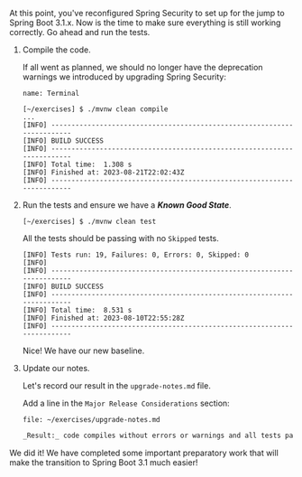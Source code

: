 At this point, you've reconfigured Spring Security to set up for the jump to Spring Boot 3.1.x. Now is the time to make sure everything is still working correctly. Go ahead and run the tests.

1. Compile the code.

   If all went as planned, we should no longer have the deprecation warnings we introduced by upgrading Spring Security:

   ```dashboard:open-dashboard
   name: Terminal
   ```

   ```shell
   [~/exercises] $ ./mvnw clean compile
   ...
   [INFO] ------------------------------------------------------------------------
   [INFO] BUILD SUCCESS
   [INFO] ------------------------------------------------------------------------
   [INFO] Total time:  1.308 s
   [INFO] Finished at: 2023-08-21T22:02:43Z
   [INFO] ------------------------------------------------------------------------
   ```

1. Run the tests and ensure we have a **_Known Good State_**.

   ```shell
   [~/exercises] $ ./mvnw clean test
   ```

   All the tests should be passing with no `Skipped` tests.

   ```shell
   [INFO] Tests run: 19, Failures: 0, Errors: 0, Skipped: 0
   [INFO]
   [INFO] ------------------------------------------------------------------------
   [INFO] BUILD SUCCESS
   [INFO] ------------------------------------------------------------------------
   [INFO] Total time:  8.531 s
   [INFO] Finished at: 2023-08-10T22:55:28Z
   [INFO] ------------------------------------------------------------------------
   ```

   Nice! We have our new baseline.

1. Update our notes.

   Let's record our result in the `upgrade-notes.md` file.

   Add a line in the `Major Release Considerations` section:

   ```editor:open-file
   file: ~/exercises/upgrade-notes.md
   ```

   ```markdown
   _Result:_ code compiles without errors or warnings and all tests pass (no skipped tests)!
   ```

We did it! We have completed some important preparatory work that will make the transition to Spring Boot 3.1 much easier!
